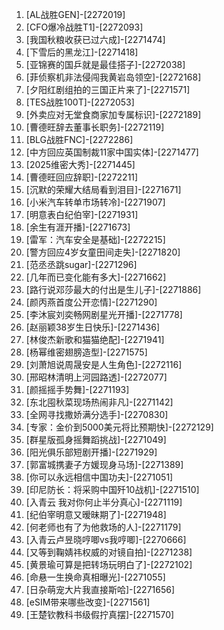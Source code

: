 
1. [AL战胜GEN]-[2272019]
1. [CFO爆冷战胜T1]-[2272093]
1. [我国秋粮收获已过六成]-[2271474]
1. [下雪后的黑龙江]-[2271418]
1. [亚锦赛的国乒就是最佳搭子]-[2272038]
1. [菲侦察机非法侵闯我黄岩岛领空]-[2272168]
1. [夕阳红剧组拍的三国正片来了]-[2271571]
1. [TES战胜100T]-[2272053]
1. [外卖应对无堂食商家加专属标识]-[2272189]
1. [曹德旺辞去董事长职务]-[2272119]
1. [BLG战胜FNC]-[2272286]
1. [中方回应英国制裁11家中国实体]-[2271477]
1. [2025维密大秀]-[2271445]
1. [曹德旺回应辞职]-[2272211]
1. [沉默的荣耀大结局看到泪目]-[2271671]
1. [小米汽车转单市场转冷]-[2271907]
1. [明意表白纪伯宰]-[2271931]
1. [余生有涯开播]-[2271673]
1. [雷军：汽车安全是基础]-[2272215]
1. [警方回应4岁女童田间走失]-[2271820]
1. [范丞丞跳sugar]-[2271296]
1. [几年而已变化能有多大]-[2271662]
1. [路行说邓莎最大的付出是生儿子]-[2271886]
1. [颜丙燕首度公开恋情]-[2271290]
1. [李沐宸刘奕畅网剧星光开播]-[2271778]
1. [赵丽颖38岁生日快乐]-[2271436]
1. [林俊杰新歌和猫猫绝配]-[2271941]
1. [杨幂维密翅膀造型]-[2271575]
1. [刘萧旭说周晟安是人生角色]-[2272116]
1. [邢昭林清明上河园路透]-[2272077]
1. [颜摇摇手势舞]-[2271193]
1. [东北囤秋菜现场热闹非凡]-[2271142]
1. [全网寻找撒娇满分选手]-[2270830]
1. [专家：金价到5000美元将比预期快]-[2272129]
1. [群星版孤身摇舞蹈挑战]-[2271049]
1. [阳光俱乐部短剧开播]-[2271929]
1. [郭富城携妻子方媛现身马场]-[2271389]
1. [你可以永远相信中国功夫]-[2271051]
1. [印尼防长：将采购中国歼10战机]-[2271510]
1. [入青云 我对你何止半分真心]-[2271119]
1. [纪伯宰明意又暧昧期了]-[2271948]
1. [何老师也有了为他救场的人]-[2271179]
1. [入青云卢昱晓哼唧vs我哼唧]-[2270666]
1. [又等到鞠婧祎权威的对镜自拍]-[2271238]
1. [黄景瑜可算是把转场玩明白了]-[2272102]
1. [命悬一生换命真相曝光]-[2271055]
1. [日杂萌宠大片我直接斯哈]-[2271656]
1. [eSIM带来哪些改变]-[2271561]
1. [王楚钦教科书级假拧真摆]-[2271570]